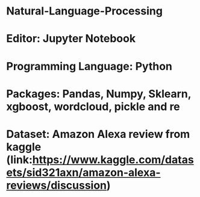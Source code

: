 # Natural-Language-Processing
# Editor: Jupyter Notebook
# Programming Language: Python
# Packages: Pandas, Numpy, Sklearn, xgboost, wordcloud, pickle and re
# Dataset: Amazon Alexa review from kaggle (link:https://www.kaggle.com/datasets/sid321axn/amazon-alexa-reviews/discussion)
